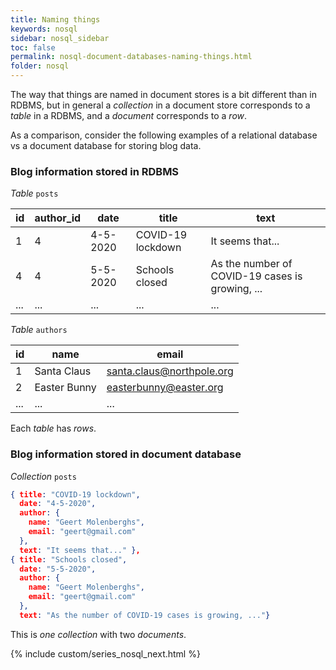```yaml
---
title: Naming things
keywords: nosql
sidebar: nosql_sidebar
toc: false
permalink: nosql-document-databases-naming-things.html
folder: nosql
---
```

The way that things are named in document stores is a bit different than in RDBMS, but in general a _collection_ in a document store corresponds to a _table_ in a RDBMS, and a _document_ corresponds to a _row_.

As a comparison, consider the following examples of a relational database vs a document database for storing blog data.

### Blog information stored in RDBMS

_Table_ `posts`

| id | author_id | date | title | text |
|---|---|---|---|---|
| 1 | 4 | 4-5-2020 | COVID-19 lockdown | It seems that... |
| 4 | 4 | 5-5-2020 | Schools closed | As the number of COVID-19 cases is growing, ... |
| ... | ... | ... | ... | ... |

_Table_ `authors`

| id | name | email |
|---|---|---|
| 1 | Santa Claus | santa.claus@northpole.org |
| 2 | Easter Bunny | easterbunny@easter.org |
| ... | ... | ... |

Each _table_ has _rows_.

### Blog information stored in document database

_Collection_ `posts`
```json
{ title: "COVID-19 lockdown",
  date: "4-5-2020",
  author: {
    name: "Geert Molenberghs",
    email: "geert@gmail.com"
  },
  text: "It seems that..." },
{ title: "Schools closed",
  date: "5-5-2020",
  author: {
    name: "Geert Molenberghs",
    email: "geert@gmail.com"
  },
  text: "As the number of COVID-19 cases is growing, ..."}
```

This is _one_ _collection_ with two _documents_.

{% include custom/series_nosql_next.html %}
